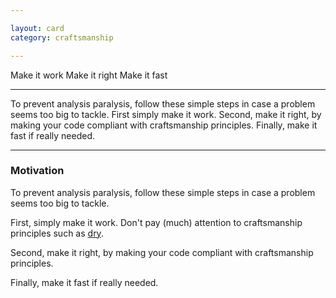 ```yaml
---

layout: card
category: craftsmanship

---
```


Make it work Make it right Make it fast

---

To prevent analysis paralysis, follow these simple steps in case a problem
seems too big to tackle. First simply make it work. Second, make it right, by
making your code compliant with craftsmanship principles. Finally, make it fast
if really needed.

---

### Motivation

To prevent analysis paralysis, follow these simple steps in case a problem seems too big to tackle.

First, simply make it work. Don't pay (much) attention to craftsmanship principles such as [dry](dry-principle).

Second, make it right, by making your code compliant with craftsmanship principles.

Finally, make it fast if really needed.


